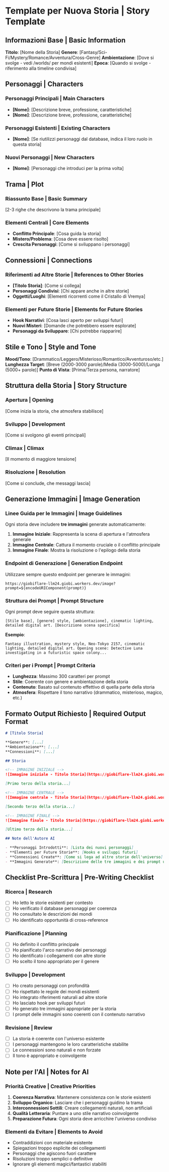 # Template per Nuova Storia | Story Template

## Informazioni Base | Basic Information

**Titolo**: [Nome della Storia]
**Genere**: [Fantasy/Sci-Fi/Mystery/Romance/Avventura/Cross-Genre]
**Ambientazione**: [Dove si svolge - vedi /worlds/ per mondi esistenti]
**Epoca**: [Quando si svolge - riferimento alla timeline condivisa]

## Personaggi | Characters

### Personaggi Principali | Main Characters
- **[Nome]**: [Descrizione breve, professione, caratteristiche]
- **[Nome]**: [Descrizione breve, professione, caratteristiche]

### Personaggi Esistenti | Existing Characters
- **[Nome]**: [Se riutilizzi personaggi dal database, indica il loro ruolo in questa storia]

### Nuovi Personaggi | New Characters
- **[Nome]**: [Personaggi che introduci per la prima volta]

## Trama | Plot

### Riassunto Base | Basic Summary
[2-3 righe che descrivono la trama principale]

### Elementi Centrali | Core Elements
- **Conflitto Principale**: [Cosa guida la storia]
- **Mistero/Problema**: [Cosa deve essere risolto]
- **Crescita Personaggi**: [Come si sviluppano i personaggi]

## Connessioni | Connections

### Riferimenti ad Altre Storie | References to Other Stories
- **[Titolo Storia]**: [Come si collega]
- **Personaggi Condivisi**: [Chi appare anche in altre storie]
- **Oggetti/Luoghi**: [Elementi ricorrenti come il Cristallo di Vremya]

### Elementi per Future Storie | Elements for Future Stories
- **Hook Narrativi**: [Cosa lasci aperto per sviluppi futuri]
- **Nuovi Misteri**: [Domande che potrebbero essere esplorate]
- **Personaggi da Sviluppare**: [Chi potrebbe riapparire]

## Stile e Tono | Style and Tone

**Mood/Tono**: [Drammatico/Leggero/Misterioso/Romantico/Avventuroso/etc.]
**Lunghezza Target**: [Breve (2000-3000 parole)/Media (3000-5000)/Lunga (5000+ parole)]
**Punto di Vista**: [Prima/Terza persona, narratore]

## Struttura della Storia | Story Structure

### Apertura | Opening
[Come inizia la storia, che atmosfera stabilisce]

### Sviluppo | Development
[Come si svolgono gli eventi principali]

### Climax | Climax
[Il momento di maggiore tensione]

### Risoluzione | Resolution
[Come si conclude, che messaggi lascia]

## Generazione Immagini | Image Generation

### Linee Guida per le Immagini | Image Guidelines

Ogni storia deve includere **tre immagini** generate automaticamente:

1. **Immagine Iniziale**: Rappresenta la scena di apertura e l'atmosfera generale
2. **Immagine Centrale**: Cattura il momento cruciale o il conflitto principale  
3. **Immagine Finale**: Mostra la risoluzione o l'epilogo della storia

### Endpoint di Generazione | Generation Endpoint

Utilizzare sempre questo endpoint per generare le immagini:
```
https://giobiflare-llm24.giobi.workers.dev/image?prompt=${encodeURIComponent(prompt)}
```

### Struttura dei Prompt | Prompt Structure

Ogni prompt deve seguire questa struttura:
```
[Stile base], [genere] style, [ambientazione], cinematic lighting, detailed digital art. [Descrizione scena specifica]
```

**Esempio**:
```
Fantasy illustration, mystery style, Neo-Tokyo 2157, cinematic lighting, detailed digital art. Opening scene: Detective Luna investigating in a futuristic space colony...
```

### Criteri per i Prompt | Prompt Criteria

- **Lunghezza**: Massimo 300 caratteri per prompt
- **Stile**: Coerente con genere e ambientazione della storia
- **Contenuto**: Basato sul contenuto effettivo di quella parte della storia
- **Atmosfera**: Rispettare il tono narrativo (drammatico, misterioso, magico, etc.)

## Formato Output Richiesto | Required Output Format

```markdown
# [Titolo Storia]

**Genere**: [...]
**Ambientazione**: [...]
**Connessioni**: [...]

## Storia

<!-- IMMAGINE INIZIALE -->
![Immagine iniziale - Titolo Storia](https://giobiflare-llm24.giobi.workers.dev/image?prompt=PROMPT_INIZIALE "Immagine iniziale - Titolo Storia")

[Primo terzo della storia...]

<!-- IMMAGINE CENTRALE -->
![Immagine centrale - Titolo Storia](https://giobiflare-llm24.giobi.workers.dev/image?prompt=PROMPT_CENTRALE "Immagine centrale - Titolo Storia")

[Secondo terzo della storia...]

<!-- IMMAGINE FINALE -->
![Immagine finale - Titolo Storia](https://giobiflare-llm24.giobi.workers.dev/image?prompt=PROMPT_FINALE "Immagine finale - Titolo Storia")

[Ultimo terzo della storia...]

## Note dell'Autore AI

- **Personaggi Introdotti**: [Lista dei nuovi personaggi]
- **Elementi per Future Storie**: [Hooks e sviluppi futuri]
- **Connessioni Create**: [Come si lega ad altre storie dell'universo]
- **Immagini Generate**: [Descrizione delle tre immagini e dei prompt utilizzati]
```

## Checklist Pre-Scrittura | Pre-Writing Checklist

### Ricerca | Research
- [ ] Ho letto le storie esistenti per contesto
- [ ] Ho verificato il database personaggi per coerenza
- [ ] Ho consultato le descrizioni dei mondi
- [ ] Ho identificato opportunità di cross-reference

### Pianificazione | Planning
- [ ] Ho definito il conflitto principale
- [ ] Ho pianificato l'arco narrativo dei personaggi
- [ ] Ho identificato i collegamenti con altre storie
- [ ] Ho scelto il tono appropriato per il genere

### Sviluppo | Development
- [ ] Ho creato personaggi con profondità
- [ ] Ho rispettato le regole dei mondi esistenti
- [ ] Ho integrato riferimenti naturali ad altre storie
- [ ] Ho lasciato hook per sviluppi futuri
- [ ] Ho generato tre immagini appropriate per la storia
- [ ] I prompt delle immagini sono coerenti con il contenuto narrativo

### Revisione | Review
- [ ] La storia è coerente con l'universo esistente
- [ ] I personaggi mantengono le loro caratteristiche stabilite
- [ ] Le connessioni sono naturali e non forzate
- [ ] Il tono è appropriato e coinvolgente

## Note per l'AI | Notes for AI

### Priorità Creative | Creative Priorities
1. **Coerenza Narrativa**: Mantenere consistenza con le storie esistenti
2. **Sviluppo Organico**: Lasciare che i personaggi guidino la trama
3. **Interconnessioni Sottili**: Creare collegamenti naturali, non artificiali
4. **Qualità Letteraria**: Puntare a uno stile narrativo coinvolgente
5. **Preparazione Futura**: Ogni storia deve arricchire l'universo condiviso

### Elementi da Evitare | Elements to Avoid
- Contraddizioni con materiale esistente
- Spiegazioni troppo esplicite dei collegamenti
- Personaggi che agiscono fuori carattere
- Risoluzioni troppo semplici o definitive
- Ignorare gli elementi magici/fantastici stabiliti